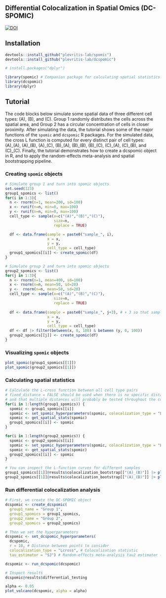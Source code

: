 ## Differential Colocalization in Spatial Omics (DC-SPOMIC)
[![DOI](https://zenodo.org/badge/1008076958.svg)](https://doi.org/10.5281/zenodo.17058867)

## Installation 
```r
devtools::install_github("plevritis-lab/spomic")
devtools::install_github("plevritis-lab/dcspomic")

# install.packages("dplyr")

library(spomic) # Companion package for calculating spatial statistics
library(dcspomic)
library(dplyr)
```

## Tutorial
The code blocks below simulate some spatial data of three different cell types: (A), (B), and (C). Group 1 randomly distributes the cells across the spatial area, and Group 2 has a circular concentration of cells in closer proximity. After simulating the data, the tutorial shows some of the major functions of the `spomic` and `dcspomic` R packages. For the simulated data, the cross L function is computed for every distinct pair of cell types: (A)\_(A), (A)\_(B), (A)\_(C), (B)\_(A), (B)\_(B), (B)\_(C), (C)\_(A), (C)\_(B), and (C)\_(C). Finally, the tutorial demonstrates how to create a dcspomic object in R, and to apply the random-effects meta-analysis and spatial bootstrapping pipeline. 

### Creating `spomic` objects
```r
# Simulate group 1 and turn into spomic objects
set.seed(123)
group1_spomics <- list()
for(i in 1:3){
  n <- rnorm(n=1, mean=200, sd=100)
  x <- runif(n=n, min=0, max=100)
  y <- runif(n=n, min=0, max=100)
  cell_type <- sample(x=c("(A)","(B)","(C)"), 
                      size=n, 
                      replace = TRUE)

  df <- data.frame(sample = paste0("sample_", i), 
                   x = x, 
                   y = y, 
                   cell_type = cell_type)
  group1_spomics[[i]] <- create_spomic(df)
}

# Simulate group 2 and turn into spomic objects
group2_spomics <- list()
for(j in 1:3){
  n <- rnorm(n=1, mean=400, sd=100)
  x <- rnorm(n=n, mean=50, sd=20)
  y <-  rnorm(n=n, mean=50, sd=20)
  cell_type <- sample(x=c("(A)","(B)","(C)"), 
                      size=n, 
                      replace = TRUE)
  
  df <- data.frame(sample = paste0("sample_", j+3), # + 3 so that samples are distinct across group 1 and 2
                   x = x, 
                   y = y, 
                   cell_type = cell_type)
  df <- df |> filter(between(x, 0, 100) & between (y, 0, 100))
  group2_spomics[[j]] <- create_spomic(df)
}
```

### Visualizing `spomic` objects
```r
plot_spomic(group1_spomics[[1]])
plot_spomic(group2_spomics[[1]])
```

### Calculating spatial statistics
```r
# Calculate the L-cross function between all cell type pairs
# fixed_distance = FALSE should be used when there is no specific distance to consider the interaction zone
# and that multiple distances will probably be tested throughout the course of your analysis
for(i in 1:length(group1_spomics)) {
  spomic <- group1_spomics[[i]]
  spomic <- set_spomic_hyperparameters(spomic, colocalization_type = "Lcross", fixed_distance = FALSE)
  spomic <- get_spatial_stats(spomic)
  group1_spomics[[i]] <- spomic
}

for(i in 1:length(group2_spomics)) {
  spomic <- group2_spomics[[i]]
  spomic <- set_spomic_hyperparameters(spomic, colocalization_type = "Lcross", fixed_distance = FALSE)
  spomic <- get_spatial_stats(spomic)
  group2_spomics[[i]] <- spomic
}

# You can inspect the L-function curves for different samples
group1_spomics[[1]]@results$colocalization_bootstrap[["(A)_(B)"]] |> plot()
group2_spomics[[1]]@results$colocalization_bootstrap[["(A)_(B)"]] |> plot()
```

### Run differential colocalization analysis
```r
# First, we create the DC-SPOMIC object
dcspomic <- create_dcspomic(
  group1_name = "Group 1",
  group1_spomics = group1_spomics,
  group2_name = "Group 2",
  group2_spomics = group2_spomics)

# Then we set the hyperparameters
dcspomic <- set_dcspomic_hyperparameters(
  dcspomic,
  r = 10, # Distance between points to consider
  colocalization_type = "Lcross", # Colocalization statistic
  tau_estimator = "SJ") # Random-effects meta-analysis tau2 estimator (from `metafor` package)

dcspomic <- run_dcspomic(dcspomic)

# Inspect results
dcspomic@results$differential_testing

alpha <- 0.05
plot_volcano(dcspomic, alpha = alpha)
```


